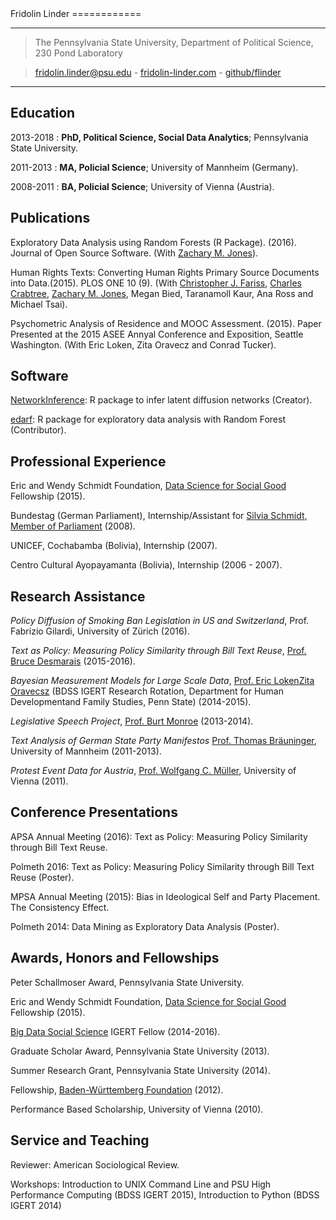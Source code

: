 <div id="cv_div">
Fridolin Linder 
============

----

> The Pennsylvania State University, Department of Political Science, 230 Pond Laboratory

> [fridolin.linder@psu.edu](mailto:fridolin.linder@psu.edu) - [fridolin-linder.com](http://fridolin-linder.com) - [github/flinder](https://github.com/flinder)

----

Education
---------

2013-2018
:   **PhD, Political Science, Social Data Analytics**; Pennsylvania State University.

2011-2013
:   **MA, Policial Science**; University of Mannheim (Germany).

2008-2011
:   **BA, Policial Science**; University of Vienna (Austria).


Publications
----------
Exploratory Data Analysis using Random Forests (R Package). (2016). Journal of
Open Source Software. (With [Zachary M. Jones](http://zmjones.com)).

Human Rights Texts: Converting Human Rights Primary Source Documents into
Data.(2015). PLOS ONE 10 (9). (With [Christopher J. Fariss](http://cfariss.com/),
[Charles Crabtree](http://charlescrabtree.com), [Zachary M. Jones](http://zmjones.com),
Megan Bied, Taranamoll Kaur, Ana Ross and Michael Tsai).

Psychometric Analysis of Residence and MOOC Assessment. (2015). Paper Presented
at the 2015 ASEE Annyal Conference and Exposition, Seattle Washington. (With Eric
Loken, Zita Oravecz and Conrad Tucker).

Software
----------
[NetworkInference](https://github.com/flinder/NetworkInference): R package to
infer latent diffusion networks (Creator).

[edarf](https://github.com/zmjones/edarf): R package for exploratory data
analysis with Random Forest (Contributor).


Professional Experience
----------

Eric and Wendy Schmidt Foundation, [Data Science for Social Good](http://dssg.io) 
Fellowship (2015).

Bundestag (German Parliament), Internship/Assistant for [Silvia Schmidt, Member of Parliament](http://www.spdfraktion.de/abgeordnete/schmidt-eisleben?wp=17) (2008).

UNICEF, Cochabamba (Bolivia), Internship (2007).

Centro Cultural Ayopayamanta (Bolivia), Internship (2006 - 2007).


Research Assistance
----------

*Policy Diffusion of Smoking Ban Legislation in US and Switzerland*, Prof.
Fabrizio Gilardi, University of Zürich (2016).

*Text as Policy: Measuring Policy Similarity through Bill Text Reuse*, 
[Prof. Bruce Desmarais](http://sites.psu.edu/desmaraisgroup/) (2015-2016).

*Bayesian Measurement Models for Large Scale Data*, [Prof. Eric Loken](http://hhd.psu.edu/hdfs/directory/bio.aspx?id=149)[Zita Oravecsz](http://www.cogsci.uci.edu/~zoravecz/bayes/index.php?site=BOUM) (BDSS IGERT Research Rotation, Department for Human Developmentand Family Studies, Penn State) (2014-2015).

*Legislative Speech Project*, [Prof. Burt Monroe](http://polisci.la.psu.edu/people/blm24) (2013-2014).

*Text Analysis of German State Party Manifestos* [Prof. Thomas Bräuninger](http://www.tbraeuninger.de/), University of Mannheim (2011-2013).

*Protest Event Data for Austria*, [Prof. Wolfgang C. Müller](https://scholar.google.com/citations?user=9MttMt8AAAAJ&hl=en), University of Vienna (2011).


Conference Presentations
--------------------

APSA Annual Meeting (2016): Text as Policy: Measuring Policy Similarity through Bill Text Reuse.

Polmeth 2016: Text as Policy: Measuring Policy Similarity through Bill Text Reuse (Poster).

MPSA Annual Meeting (2015): Bias in Ideological Self and Party Placement. The Consistency Effect.

Polmeth 2014: Data Mining as Exploratory Data Analysis (Poster).


Awards, Honors and Fellowships
-----------------------------

Peter Schallmoser Award, Pennsylvania State University.

Eric and Wendy Schmidt Foundation, [Data Science for Social Good](http://dssg.io) 
Fellowship (2015).

[Big Data Social Science](http://bdss.psu.edu/) IGERT Fellow (2014-2016).

Graduate Scholar Award, Pennsylvania State University (2013).

Summer Research Grant, Pennsylvania State University (2014).

Fellowship, <a href="http://www.bw-stipendium.de/en/home.html">Baden-Württemberg Foundation</a> (2012).

Performance Based Scholarship, University of Vienna (2010).

Service and Teaching
-------------------

Reviewer: American Sociological Review.

Workshops: Introduction to UNIX Command Line and PSU High Performance Computing (BDSS IGERT 2015), Introduction to Python (BDSS IGERT 2014)



</div>
